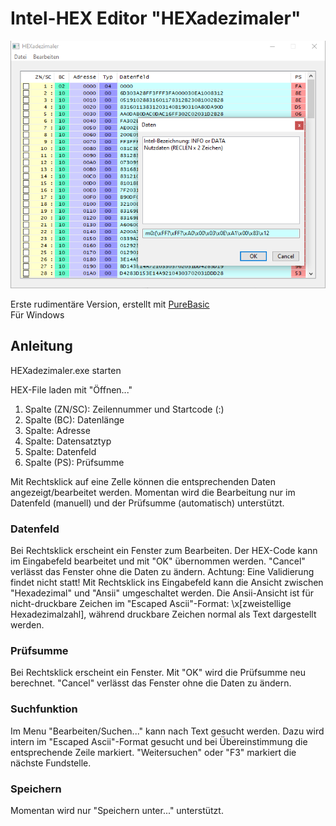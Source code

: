 # Intel-HEX Editor "HEXadezimaler"

![](HEXadezimaler_W10.png)

Erste rudimentäre Version, erstellt mit [PureBasic](https://www.purebasic.com/)\
Für Windows

## Anleitung

HEXadezimaler.exe starten

HEX-File laden mit "Öffnen..."

1. Spalte (ZN/SC): Zeilennummer und Startcode (:)
2. Spalte (BC): Datenlänge
3. Spalte: Adresse
4. Spalte: Datensatztyp
5. Spalte: Datenfeld
6. Spalte (PS): Prüfsumme

Mit Rechtsklick auf eine Zelle können die entsprechenden Daten angezeigt/bearbeitet werden. Momentan wird die Bearbeitung nur im Datenfeld (manuell) und der Prüfsumme (automatisch) unterstützt.

### Datenfeld

Bei Rechtsklick erscheint ein Fenster zum Bearbeiten. Der HEX-Code kann im Eingabefeld bearbeitet und mit "OK" übernommen werden. "Cancel" verlässt das Fenster ohne die Daten zu ändern. Achtung: Eine Validierung findet nicht statt!
Mit Rechtsklick ins Eingabefeld kann die Ansicht zwischen "Hexadezimal" und "Ansii" umgeschaltet werden. Die Ansii-Ansicht ist für nicht-druckbare Zeichen im "Escaped Ascii"-Format: \x[zweistellige Hexadezimalzahl], während druckbare Zeichen normal als Text dargestellt werden.

### Prüfsumme

Bei Rechtsklick erscheint ein Fenster. Mit "OK" wird die Prüfsumme neu berechnet. "Cancel" verlässt das Fenster ohne die Daten zu ändern.

### Suchfunktion

Im Menu "Bearbeiten/Suchen..." kann nach Text gesucht werden. Dazu wird intern im "Escaped Ascii"-Format gesucht und bei Übereinstimmung die entsprechende Zeile markiert. "Weitersuchen" oder "F3" markiert die nächste Fundstelle.

### Speichern

Momentan wird nur "Speichern unter..." unterstützt.
